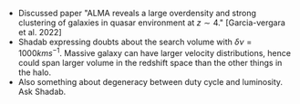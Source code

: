 - Discussed paper "ALMA reveals a large overdensity and strong clustering of galaxies in quasar environment at $z\sim4$." [Garcia-vergara et al. 2022]
- Shadab expressing doubts about the search volume with $\delta\nu = 1000 kms^{-1}$. Massive galaxy can have larger velocity distributions, hence could span larger volume in the redshift space than the other things in the halo.
- Also something about degeneracy between duty cycle and luminosity. Ask Shadab.